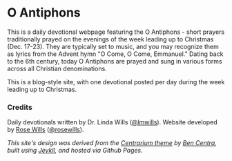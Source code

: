 # O Antiphons

This is a daily devotional webpage featuring the O Antiphons - short prayers traditionally prayed on the evenings of the week leading up to Christmas (Dec. 17-23). They are typically set to music, and you may recognize them as lyrics from the Advent hymn "O Come, O Come, Emmanuel." Dating back to the 6th century, today O Antiphons are prayed and sung in various forms across all Christian denominations.

This is a blog-style site, with one devotional posted per day during the week leading up to Christmas.


### Credits
Daily devotionals written by Dr. Linda Wills ([@lmwills](https://github.com/lmwills)). Website developed by [Rose Wills](rosewills.github.io) ([@rosewills](https://github.com/rosewills)).

*This site's design was derived from the [Centrarium theme](https://github.com/bencentra/centrarium) by [Ben Centra](http://bencentra.com), built using [Jeykll](https://jekyllrb.com), and hosted via Github Pages.*
